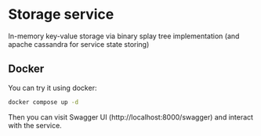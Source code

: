 # Storage service
In-memory key-value storage via binary splay tree implementation (and apache cassandra for service state storing)

## Docker
You can try it using docker:
```bash
docker compose up -d
```
Then you can visit Swagger UI (http://localhost:8000/swagger) and interact with the service.

